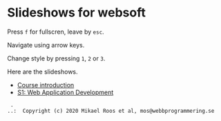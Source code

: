 # Slideshows for websoft

Press `f` for fullscren, leave by `esc`.

Navigate using arrow keys.

Change style by pressing `1`, `2` or `3`.

Here are the slideshows.

* [Course introduction](s0-01-course_introduction)
* [S1: Web Application Development](s1-01-web_application_development)



```
 .
..:  Copyright (c) 2020 Mikael Roos et al, mos@webbprogrammering.se
```
